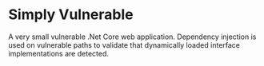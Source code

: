 # Simply Vulnerable

A very small vulnerable .Net Core web application.  Dependency injection is used on vulnerable paths to validate that dynamically loaded interface implementations are detected.

 
